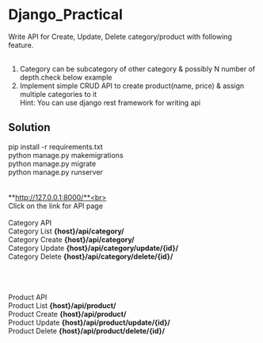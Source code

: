 # Django_Practical
Write API for Create, Update, Delete category/product with following feature.<br><br>

1. Category  can be subcategory of other category & possibly N number of depth.check below example<br>
2. Implement simple CRUD API to create product(name, price) & assign multiple categories to it<br>
Hint: You can use django rest framework for writing api



## Solution
pip install -r requirements.txt<br>
python manage.py makemigrations<br>
python manage.py migrate<br>
python manage.py runserver<br>
<br><br>
**http://127.0.0.1:8000/**<br><br>
Click on the link for API page<br>
<br>
Category API<br>
Category List **{host}/api/category/**<br>
Category Create **{host}/api/category/**<br>
Category Update **{host}/api/category/update/{id}/**<br>
Category Delete **{host}/api/category/delete/{id}/**<br>
<br><br><br>

Product API<br>
Product List **{host}/api/product/**<br>
Product Create **{host}/api/product/**<br>
Product Update **{host}/api/product/update/{id}/**<br>
Product Delete **{host}/api/product/delete/{id}/**<br>

